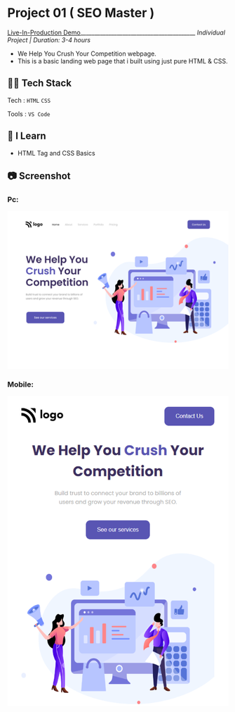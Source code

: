 # Project 01 ( SEO Master )
[Live-In-Production Demo](https://ubiquitous-muffin-437443.netlify.app/)_________________________________________ _Individual Project | Duration: 3-4 hours_ <br>
- We Help You Crush Your Competition webpage. <br>
- This is a basic landing web page that i built using just pure HTML & CSS.

## 👨‍💻 Tech Stack
Tech : `HTML` `CSS` <br>

Tools : `VS Code`

## 📝 I Learn
- HTML Tag and CSS Basics

## 📷 Screenshot

### Pc:

<img src="./output.png" alt="Output">

### Mobile:

<img src="./Mobile.png" alt="Output">



